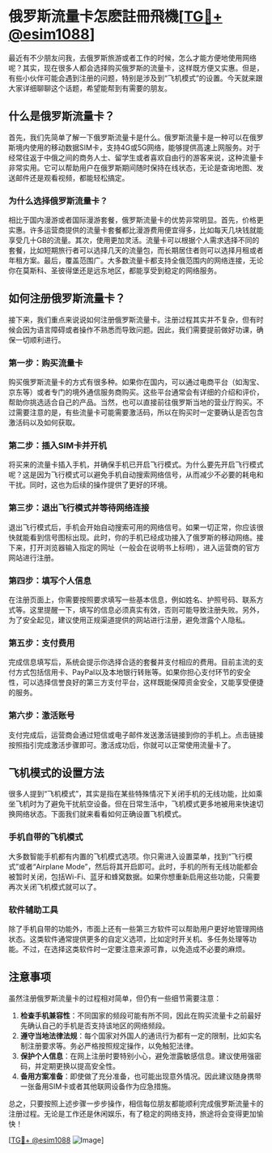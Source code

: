 # 俄罗斯流量卡怎麽註冊飛機[[TG💪+ @esim1088](https://t.me/s/esim1088)]

最近有不少朋友问我，去俄罗斯旅游或者工作的时候，怎么才能方便地使用网络呢？其实，现在很多人都会选择购买俄罗斯的流量卡，这样既方便又实惠。但是，有些小伙伴可能会遇到注册的问题，特别是涉及到“飞机模式”的设置。今天就来跟大家详细聊聊这个话题，希望能帮到有需要的朋友。

## 什么是俄罗斯流量卡？

首先，我们先简单了解一下俄罗斯流量卡是什么。俄罗斯流量卡是一种可以在俄罗斯境内使用的移动数据SIM卡，支持4G或5G网络，能够提供高速上网服务。对于经常往返于中俄之间的商务人士、留学生或者喜欢自由行的游客来说，这种流量卡非常实用。它可以帮助用户在俄罗斯期间随时保持在线状态，无论是查询地图、发送邮件还是观看视频，都能轻松搞定。

### 为什么选择俄罗斯流量卡？

相比于国内漫游或者国际漫游套餐，俄罗斯流量卡的优势非常明显。首先，价格更实惠。许多运营商提供的流量卡套餐都比漫游费用便宜得多，比如每天几块钱就能享受几十GB的流量。其次，使用更加灵活。流量卡可以根据个人需求选择不同的套餐，比如短期旅行者可以选择几天的流量包，而长期居住者则可以选择月租或者年租方案。最后，覆盖范围广。大多数流量卡都支持全俄范围内的网络连接，无论你在莫斯科、圣彼得堡还是远东地区，都能享受到稳定的网络服务。

## 如何注册俄罗斯流量卡？

接下来，我们重点来说说如何注册俄罗斯流量卡。注册过程其实并不复杂，但有时候会因为语言障碍或者操作不熟悉而导致问题。因此，我们需要提前做好功课，确保一切顺利进行。

### 第一步：购买流量卡

购买俄罗斯流量卡的方式有很多种。如果你在国内，可以通过电商平台（如淘宝、京东等）或者专门的境外通信服务商购买。这些平台通常会有详细的介绍和评价，帮助你挑选适合自己的产品。当然，也可以直接前往俄罗斯当地的营业厅购买。不过需要注意的是，有些流量卡可能需要激活码，所以在购买时一定要确认是否包含激活码以及如何获取。

### 第二步：插入SIM卡并开机

将买来的流量卡插入手机，并确保手机已开启飞行模式。为什么要先开启飞行模式呢？这是因为飞行模式可以避免手机自动搜索网络信号，从而减少不必要的耗电和干扰。同时，这也为后续的操作提供了更好的环境。

### 第三步：退出飞行模式并等待网络连接

退出飞行模式后，手机会开始自动搜索可用的网络信号。如果一切正常，你应该很快就能看到信号图标出现。此时，你的手机已经成功接入了俄罗斯的移动网络。接下来，打开浏览器输入指定的网址（一般会在说明书上标明），进入运营商的官方网站进行注册。

### 第四步：填写个人信息

在注册页面上，你需要按照要求填写一些基本信息，例如姓名、护照号码、联系方式等。这里提醒一下，填写的信息必须真实有效，否则可能导致注册失败。另外，为了安全起见，建议使用正规渠道提供的网站进行注册，避免泄露个人隐私。

### 第五步：支付费用

完成信息填写后，系统会提示你选择合适的套餐并支付相应的费用。目前主流的支付方式包括信用卡、PayPal以及本地银行转账等。如果你担心支付环节的安全性，可以选择信誉良好的第三方支付平台，这样既能保障资金安全，又能享受便捷的服务。

### 第六步：激活账号

支付完成后，运营商会通过短信或电子邮件发送激活链接到你的手机上。点击链接按照指引完成激活步骤即可。激活成功后，你就可以正常使用流量卡了。

## 飞机模式的设置方法

很多人提到“飞机模式”，其实是指在某些特殊情况下关闭手机的无线功能，比如乘坐飞机时为了避免干扰航空设备。但在日常生活中，飞机模式更多地被用来快速切换网络状态。下面我们就来看看如何正确设置飞机模式。

### 手机自带的飞机模式

大多数智能手机都有内置的飞机模式选项。你只需进入设置菜单，找到“飞行模式”或者“Airplane Mode”，然后将其开启即可。此时，手机的所有无线功能都会被暂时关闭，包括Wi-Fi、蓝牙和蜂窝数据。如果你想重新启用这些功能，只需要再次关闭飞机模式就可以了。

### 软件辅助工具

除了手机自带的功能外，市面上还有一些第三方软件可以帮助用户更好地管理网络状态。这类软件通常提供更多的自定义选项，比如定时开关机、多任务处理等功能。不过，在选择这类软件时一定要注意来源可靠，以免造成不必要的麻烦。

## 注意事项

虽然注册俄罗斯流量卡的过程相对简单，但仍有一些细节需要注意：

1. **检查手机兼容性**：不同国家的频段可能有所不同，因此在购买流量卡之前最好先确认自己的手机是否支持该地区的网络频段。
2. **遵守当地法律法规**：每个国家对外国人的通讯行为都有一定的限制，比如实名制注册要求等。务必严格按照规定操作，以免触犯法律。
3. **保护个人信息**：在网上注册时要特别小心，避免泄露敏感信息。建议使用强密码，并定期更换以提高安全性。
4. **备用方案准备**：即使做了充分准备，也可能出现意外情况。因此建议随身携带一张备用SIM卡或者其他联网设备作为应急措施。

总之，只要按照上述步骤一步步操作，相信每位朋友都能顺利完成俄罗斯流量卡的注册过程。无论是工作还是休闲娱乐，有了稳定的网络支持，旅途将会变得更加愉快！

[[TG💪+ @esim1088](https://t.me/s/esim1088) ![Image](https://i.postimg.cc/4NQfJmqS/Snipaste-2025-05-13-00-14-12.png)]
